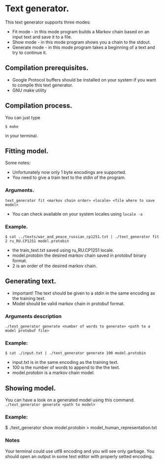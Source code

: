 # Text generator.
This text generator supports three modes:
- Fit mode - in this mode program builds a Markov chain based on an input text and save it to a file.
- Show mode - in this mode program shows you a chain to the stdout.
- Generate mode - in this mode program takes a beginning of a text and try to continue it.

## Compilation prerequisites.
- Google Protocol buffers should be installed on your system if you want to compile this text generator.
- GNU make utility

## Compilation process.
You can just type

    $ make
in your terminal.

## Fitting model.
Some notes:
- Unfortunately now only 1 byte encodings are supported.
- You need to give a train text to the stdin of the program.

### Arguments.
```text_generator fit <markov chain order> <locale> <file where to save model>```
- You can check available on your system locales using ```locale -a```

### Example.
```$ cat ../texts/war_and_peace_russian_cp1251.txt | ./text_generator fit 2 ru_RU.CP1251 model.protobin```
- the train_text.txt saved using ru_RU.CP1251 locale.
- model.protobin the desired markov chain saved in protobuf binary format.
- 2 is an order of the desired markov chain.

## Generating text.
- Important! The text should be given to a stdin in the same encoding as the training text.
- Model should be valid markov chain in protobuf format.

### Arguments description
```./text_generator generate <number of words to generate> <path to a model protobuf file>```

### Example:
```$ cat ./input.txt | ./text_generator generate 100 model.protobin```
- input.txt is in the same encoding as the training text.
- 100 is the number of words to append to the the text.
- model.protobin is a markov chain model.

## Showing model.
You can have a look on a generated model using this command.
```./text_generator generate <path to model>```

### Example:
$ ./text_generator show model.protobin > model_human_representation.txt

### Notes
Your terminal could use utf8 encoding and you will see only garbage. You should open an output in some text editor with properly setted encoding. 





